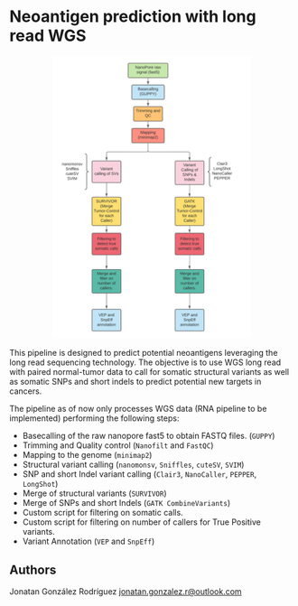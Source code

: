 # Neoantigen prediction with long read WGS


<p align="center">
  <img title="WGS workflow" width="70%" height="70%" src="docs/images/Diagram.png">
</p>

This pipeline is designed to predict potential neoantigens leveraging the long read sequencing technology. The objective is to use WGS long read with paired normal-tumor data to call for somatic structural variants as well as somatic SNPs and short indels to predict potential new targets in cancers.

The pipeline as of now only processes WGS data (RNA pipeline to be implemented) performing the following steps:

- Basecalling of the raw nanopore fast5 to obtain FASTQ files. (`GUPPY`)
- Trimming and Quality control (`Nanofilt` and `FastQC`)
- Mapping to the genome (`minimap2`)
- Structural variant calling (`nanomonsv`, `Sniffles`, `cuteSV`, `SVIM`)
- SNP and short Indel variant calling (`Clair3`, `NanoCaller`, `PEPPER`, `LongShot`)
- Merge of structural variants (`SURVIVOR`)
- Merge of SNPs and short Indels (`GATK CombineVariants`)
- Custom script for filtering on somatic calls.
- Custom script for filtering on number of callers for True Positive variants.
- Variant Annotation (`VEP` and `SnpEff`)

## Authors

Jonatan González Rodríguez <jonatan.gonzalez.r@outlook.com>
